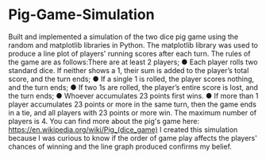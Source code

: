 # Pig-Game-Simulation
Built and implemented a simulation of the two dice pig game using the random and matplotlib libraries in Python. The matplotlib library was used to produce a line plot of players' running scores after each turn. The rules of the game are as follows:There are at least 2 players; ● Each player rolls two standard dice. If neither shows a 1, their sum is added to the player’s total score, and the turn ends; ● If a single 1 is rolled, the player scores nothing, and the turn ends; ● If two 1s are rolled, the player’s entire score is lost, and the turn ends; ● Whoever accumulates 23 points first wins. ● If more than 1 player accumulates 23 points or more in the same turn, then the game ends in a tie, and all players with 23 points or more win. The maximum number of players is 4. You can find more about the pig's game here: https://en.wikipedia.org/wiki/Pig_(dice_game) I created this simulation because I was curious to know if the order of game play affects the players' chances of winning and the line graph produced confirms my belief.
